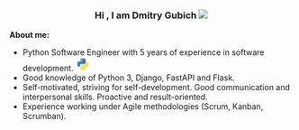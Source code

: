 
<h3 align="center"><b>Hi , I am Dmitry Gubich </b><img src="https://media.giphy.com/media/hvRJCLFzcasrR4ia7z/giphy.gif" width="35"></h3>

**About me:**
- Python Software Engineer with 5 years of experience in software development. <img src="https://raw.githubusercontent.com/devicons/devicon/master/icons/python/python-original.svg" alt="python" width="25" height="25"/>
- Good knowledge of Python 3, Django, FastAPI and Flask. 
- Self-motivated, striving for self-development. Good communication and interpersonal skills. Proactive and result-oriented.
- Experience working under Agile methodologies (Scrum, Kanban, Scrumban).
